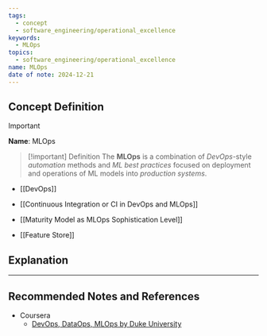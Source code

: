 ```yaml
---
tags:
  - concept
  - software_engineering/operational_excellence
keywords:
  - MLOps
topics:
  - software_engineering/operational_excellence
name: MLOps
date of note: 2024-12-21
---
```


## Concept Definition

>[!important]
>**Name**: MLOps

>[!important] Definition
>The **MLOps** is a combination of *DevOps*-style *automation* methods and *ML best practices* focused on deployment and operations of ML models into *production systems*.

- [[DevOps]]


- [[Continuous Integration or CI in DevOps and MLOps]]
- [[Maturity Model as MLOps Sophistication Level]]
- [[Feature Store]]


## Explanation








-----------
##  Recommended Notes and References


- Coursera
	- [DevOps, DataOps, MLOps by Duke University](https://www.coursera.org/learn/devops-dataops-mlops-duke)